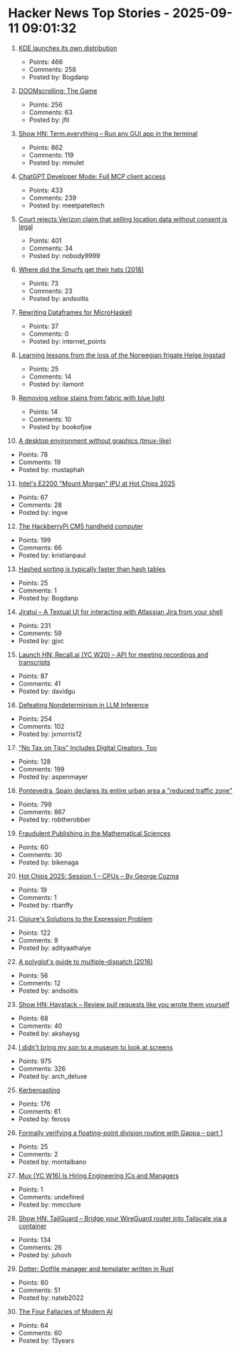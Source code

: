 # Hacker News Top Stories - 2025-09-11 09:01:32

1. [KDE launches its own distribution](https://lwn.net/SubscriberLink/1037166/caa6979c16a99c9e/)
   - Points: 466
   - Comments: 258
   - Posted by: Bogdanp

2. [DOOMscrolling: The Game](https://ironicsans.ghost.io/doomscrolling-the-game/)
   - Points: 256
   - Comments: 63
   - Posted by: jfil

3. [Show HN: Term.everything – Run any GUI app in the terminal](https://github.com/mmulet/term.everything)
   - Points: 862
   - Comments: 119
   - Posted by: mmulet

4. [ChatGPT Developer Mode: Full MCP client access](https://platform.openai.com/docs/guides/developer-mode)
   - Points: 433
   - Comments: 239
   - Posted by: meetpateltech

5. [Court rejects Verizon claim that selling location data without consent is legal](https://arstechnica.com/tech-policy/2025/09/court-rejects-verizon-claim-that-selling-location-data-without-consent-is-legal/)
   - Points: 401
   - Comments: 34
   - Posted by: nobody9999

6. [Where did the Smurfs get their hats (2018)](https://www.pipelinecomics.com/beginning-bd-smurfs-hats-origin/)
   - Points: 73
   - Comments: 23
   - Posted by: andsoitis

7. [Rewriting Dataframes for MicroHaskell](https://mchav.github.io/rewriting-dataframes-for-microhs/)
   - Points: 37
   - Comments: 0
   - Posted by: internet_points

8. [Learning lessons from the loss of the Norwegian frigate Helge Ingstad](https://www.navylookout.com/learning-the-lessons-the-loss-the-norwegian-frigate-helge-ingstad/)
   - Points: 25
   - Comments: 14
   - Posted by: ilamont

9. [Removing yellow stains from fabric with blue light](https://phys.org/news/2025-09-yellow-fabric-blue.html)
   - Points: 14
   - Comments: 10
   - Posted by: bookofjoe

10. [A desktop environment without graphics (tmux-like)](https://github.com/Julien-cpsn/desktop-tui)
   - Points: 78
   - Comments: 19
   - Posted by: mustaphah

11. [Intel's E2200 "Mount Morgan" IPU at Hot Chips 2025](https://chipsandcheese.com/p/intels-e2200-mount-morgan-ipu-at)
   - Points: 67
   - Comments: 28
   - Posted by: ingve

12. [The HackberryPi CM5 handheld computer](https://github.com/ZitaoTech/HackberryPiCM5)
   - Points: 199
   - Comments: 66
   - Posted by: kristianpaul

13. [Hashed sorting is typically faster than hash tables](https://reiner.org/hashed-sorting)
   - Points: 25
   - Comments: 1
   - Posted by: Bogdanp

14. [Jiratui – A Textual UI for interacting with Atlassian Jira from your shell](https://jiratui.sh/)
   - Points: 231
   - Comments: 59
   - Posted by: gjvc

15. [Launch HN: Recall.ai (YC W20) – API for meeting recordings and transcripts](undefined)
   - Points: 87
   - Comments: 41
   - Posted by: davidgu

16. [Defeating Nondeterminism in LLM Inference](https://thinkingmachines.ai/blog/defeating-nondeterminism-in-llm-inference/)
   - Points: 254
   - Comments: 102
   - Posted by: jxmorris12

17. [“No Tax on Tips” Includes Digital Creators, Too](https://www.hollywoodreporter.com/business/business-news/no-tax-on-tips-guidance-creators-trump-treasury-1236366513/)
   - Points: 128
   - Comments: 199
   - Posted by: aspenmayer

18. [Pontevedra, Spain declares its entire urban area a "reduced traffic zone"](https://www.greeneuropeanjournal.eu/made-for-people-not-cars-reclaiming-european-cities/)
   - Points: 799
   - Comments: 867
   - Posted by: robtherobber

19. [Fraudulent Publishing in the Mathematical Sciences](https://arxiv.org/abs/2509.07257)
   - Points: 60
   - Comments: 30
   - Posted by: bikenaga

20. [Hot Chips 2025: Session 1 – CPUs – By George Cozma](https://chipsandcheese.com/p/hot-chips-2025-session-1-cpus)
   - Points: 19
   - Comments: 1
   - Posted by: rbanffy

21. [Clojure's Solutions to the Expression Problem](https://www.infoq.com/presentations/Clojure-Expression-Problem/)
   - Points: 122
   - Comments: 9
   - Posted by: adityaathalye

22. [A polyglot's guide to multiple-dispatch (2016)](https://eli.thegreenplace.net/2016/a-polyglots-guide-to-multiple-dispatch/)
   - Points: 56
   - Comments: 12
   - Posted by: andsoitis

23. [Show HN: Haystack – Review pull requests like you wrote them yourself](https://haystackeditor.com)
   - Points: 68
   - Comments: 40
   - Posted by: akshaysg

24. [I didn't bring my son to a museum to look at screens](https://sethpurcell.com/writing/screens-in-museums/)
   - Points: 975
   - Comments: 326
   - Posted by: arch_deluxe

25. [Kerberoasting](https://blog.cryptographyengineering.com/2025/09/10/kerberoasting/)
   - Points: 176
   - Comments: 61
   - Posted by: feross

26. [Formally verifying a floating-point division routine with Gappa – part 1](https://community.arm.com/arm-community-blogs/b/embedded-and-microcontrollers-blog/posts/formally-verifying-a-floating-point-division-routine-with-gappa-p1)
   - Points: 25
   - Comments: 2
   - Posted by: montalbano

27. [Mux (YC W16) Is Hiring Engineering ICs and Managers](https://mux.com/jobs)
   - Points: 1
   - Comments: undefined
   - Posted by: mmcclure

28. [Show HN: TailGuard – Bridge your WireGuard router into Tailscale via a container](https://github.com/juhovh/tailguard)
   - Points: 134
   - Comments: 26
   - Posted by: juhovh

29. [Dotter: Dotfile manager and templater written in Rust](https://github.com/SuperCuber/dotter)
   - Points: 80
   - Comments: 51
   - Posted by: nateb2022

30. [The Four Fallacies of Modern AI](https://blog.apiad.net/p/the-four-fallacies-of-modern-ai)
   - Points: 64
   - Comments: 60
   - Posted by: 13years

